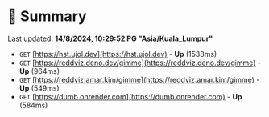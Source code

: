 # 📖 Summary
Last updated: **14/8/2024, 10:29:52 PG "Asia/Kuala_Lumpur"**

- `GET` [https://hst.ujol.dev](https://hst.ujol.dev) - **Up** (1538ms)
- `GET` [https://reddviz.deno.dev/gimme](https://reddviz.deno.dev/gimme) - **Up** (964ms)
- `GET` [https://reddviz.amar.kim/gimme](https://reddviz.amar.kim/gimme) - **Up** (549ms)
- `GET` [https://dumb.onrender.com](https://dumb.onrender.com) - **Up** (584ms)
